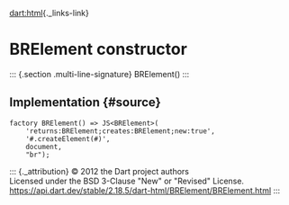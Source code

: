 [dart:html](../../dart-html/dart-html-library){._links-link}

BRElement constructor
=====================

::: {.section .multi-line-signature}
BRElement()
:::

Implementation {#source}
--------------

``` {.language-dart data-language="dart"}
factory BRElement() => JS<BRElement>(
    'returns:BRElement;creates:BRElement;new:true',
    '#.createElement(#)',
    document,
    "br");
```

::: {._attribution}
© 2012 the Dart project authors\
Licensed under the BSD 3-Clause \"New\" or \"Revised\" License.\
<https://api.dart.dev/stable/2.18.5/dart-html/BRElement/BRElement.html>
:::

